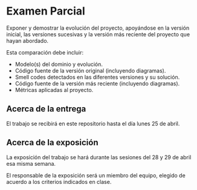 # Examen Parcial
Exponer y demostrar la evolución del proyecto, apoyándose en la versión inicial, las versiones sucesivas y la versión más reciente del proyecto que hayan abordado. 

Esta comparación debe incluir:

* Modelo(s) del dominio y evolución.
* Código fuente de la versión original (incluyendo diagramas).
* Smell codes detectados en las diferentes versiones y su solución.
* Código fuente de la versión más reciente (incluyendo diagramas).
* Métricas aplicadas al proyecto.

## Acerca de la entrega
El trabajo se recibirá en este repositorio hasta el día lunes 25 de abril. 

## Acerca de la exposición

La exposición del trabajo se hará durante las sesiones del 28 y 29 de abril esa misma semana.

El responsable de la exposición será un miembro del equipo, elegido de acuerdo a los criterios indicados en clase.